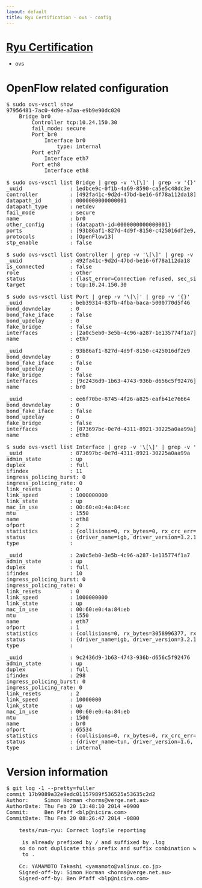 ```yaml
---
layout: default
title: Ryu Certification - ovs - config
---
```

# [Ryu Certification](http://osrg.github.io/ryu/certification.html)
* ovs 

# OpenFlow related configuration
<pre>
$ sudo ovs-vsctl show
97956481-7ac0-4d9e-a7aa-e9b9e90dc020
    Bridge br0
        Controller tcp:10.24.150.30
        fail_mode: secure
        Port br0
            Interface br0
                type: internal
        Port eth7
            Interface eth7
        Port eth8
            Interface eth8

$ sudo ovs-vsctl list Bridge | grep -v '\[\]' | grep -v '{}'
_uuid               : 1edbce9c-0f1b-4a69-8590-ca5e5c48dc3e
controller          : [492fa41c-9d2d-47bd-be16-6f78a112da18]
datapath_id         : 0000000000000001
datapath_type       : netdev
fail_mode           : secure
name                : br0
other_config        : {datapath-id=0000000000000001}
ports               : [93b86af1-827d-4d9f-8150-c425016df2e9, beb39314-83fb-4fba-baca-5000770d5f46, ee6f70be-8745-4f26-a825-eafb41e76664]
protocols           : [OpenFlow13]
stp_enable          : false

$ sudo ovs-vsctl list Controller | grep -v '\[\]' | grep -v '{}'
_uuid               : 492fa41c-9d2d-47bd-be16-6f78a112da18
is_connected        : false
role                : other
status              : {last_error=Connection refused, sec_since_connect=376, sec_since_disconnect=1, state=BACKOFF}
target              : tcp:10.24.150.30

$ sudo ovs-vsctl list Port | grep -v '\[\]' | grep -v '{}'
_uuid               : beb39314-83fb-4fba-baca-5000770d5f46
bond_downdelay      : 0
bond_fake_iface     : false
bond_updelay        : 0
fake_bridge         : false
interfaces          : [2a0c5eb0-3e5b-4c96-a287-1e135774f1a7]
name                : eth7

_uuid               : 93b86af1-827d-4d9f-8150-c425016df2e9
bond_downdelay      : 0
bond_fake_iface     : false
bond_updelay        : 0
fake_bridge         : false
interfaces          : [9c2436d9-1b63-4743-936b-d656c5f92476]
name                : br0

_uuid               : ee6f70be-8745-4f26-a825-eafb41e76664
bond_downdelay      : 0
bond_fake_iface     : false
bond_updelay        : 0
fake_bridge         : false
interfaces          : [873697bc-0e7d-4311-8921-30225a0aa99a]
name                : eth8

$ sudo ovs-vsctl list Interface | grep -v '\[\]' | grep -v '{}'
_uuid               : 873697bc-0e7d-4311-8921-30225a0aa99a
admin_state         : up
duplex              : full
ifindex             : 11
ingress_policing_burst: 0
ingress_policing_rate: 0
link_resets         : 0
link_speed          : 1000000000
link_state          : up
mac_in_use          : 00:60:e0:4a:84:ec
mtu                 : 1550
name                : eth8
ofport              : 2
statistics          : {collisions=0, rx_bytes=0, rx_crc_err=0, rx_dropped=0, rx_errors=0, rx_frame_err=0, rx_over_err=0, rx_packets=0, tx_bytes=2465288, tx_dropped=0, tx_errors=0, tx_packets=26320}
status              : {driver_name=igb, driver_version=3.2.10-k, firmware_version=3.10-0}
type                : 

_uuid               : 2a0c5eb0-3e5b-4c96-a287-1e135774f1a7
admin_state         : up
duplex              : full
ifindex             : 10
ingress_policing_burst: 0
ingress_policing_rate: 0
link_resets         : 0
link_speed          : 1000000000
link_state          : up
mac_in_use          : 00:60:e0:4a:84:eb
mtu                 : 1550
name                : eth7
ofport              : 1
statistics          : {collisions=0, rx_bytes=3058996377, rx_crc_err=0, rx_dropped=0, rx_errors=0, rx_frame_err=0, rx_over_err=0, rx_packets=72591921, tx_bytes=0, tx_dropped=0, tx_errors=0, tx_packets=0}
status              : {driver_name=igb, driver_version=3.2.10-k, firmware_version=3.10-0}
type                : 

_uuid               : 9c2436d9-1b63-4743-936b-d656c5f92476
admin_state         : up
duplex              : full
ifindex             : 298
ingress_policing_burst: 0
ingress_policing_rate: 0
link_resets         : 2
link_speed          : 10000000
link_state          : up
mac_in_use          : 00:60:e0:4a:84:eb
mtu                 : 1500
name                : br0
ofport              : 65534
statistics          : {collisions=0, rx_bytes=0, rx_crc_err=0, rx_dropped=0, rx_errors=0, rx_frame_err=0, rx_over_err=0, rx_packets=0, tx_bytes=0, tx_dropped=0, tx_errors=0, tx_packets=0}
status              : {driver_name=tun, driver_version=1.6, firmware_version=N/A}
type                : internal
</pre>

# Version information
<pre>
$ git log -1 --pretty=fuller
commit 17b9089a32e9edc01157989f536525a53635c2d2
Author:     Simon Horman &lt;horms@verge.net.au&gt;
AuthorDate: Thu Feb 20 13:48:10 2014 +0900
Commit:     Ben Pfaff &lt;blp@nicira.com&gt;
CommitDate: Thu Feb 20 08:26:47 2014 -0800

    tests/run-ryu: Correct logfile reporting
    
     is already prefixed by / and suffixed by .log
    so do not duplicate this prefix and suffix combination when appending
     to .
    
    Cc: YAMAMOTO Takashi &lt;yamamoto@valinux.co.jp&gt;
    Signed-off-by: Simon Horman &lt;horms@verge.net.au&gt;
    Signed-off-by: Ben Pfaff &lt;blp@nicira.com&gt;
</pre>

